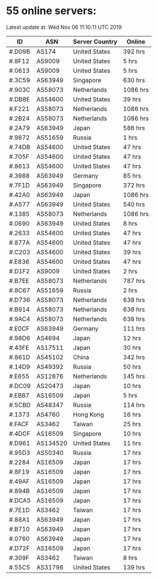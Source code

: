 # 55 online servers:

Latest update at: Wed Nov 06 11:10:11 UTC 2019

| ID | ASN | Server Country | Online |
| -- | --- | -------------- | ------ |
| #.D09B | AS174 | United States | 392 hrs |
| #.8F12 | AS9009 | United States | 5 hrs |
| #.0613 | AS9009 | United States | 5 hrs |
| #.3C59 | AS63949 | Singapore | 630 hrs |
| #.903C | AS58073 | Netherlands | 1086 hrs |
| #.DB8E | AS54600 | United States | 39 hrs |
| #.F221 | AS58073 | Netherlands | 1086 hrs |
| #.2B24 | AS58073 | Netherlands | 1086 hrs |
| #.2A79 | AS63949 | Japan | 586 hrs |
| #.9872 | AS51659 | Russia | 1 hrs |
| #.74DB | AS54600 | United States | 47 hrs |
| #.705F | AS54600 | United States | 47 hrs |
| #.8613 | AS54600 | United States | 47 hrs |
| #.3988 | AS63949 | Germany | 85 hrs |
| #.7F1D | AS63949 | Singapore | 372 hrs |
| #.42A0 | AS63949 | Japan | 1086 hrs |
| #.A577 | AS63949 | United States | 540 hrs |
| #.1385 | AS58073 | Netherlands | 1086 hrs |
| #.0690 | AS63949 | United States | 8 hrs |
| #.2633 | AS54600 | United States | 47 hrs |
| #.877A | AS54600 | United States | 47 hrs |
| #.C203 | AS54600 | United States | 39 hrs |
| #.E836 | AS54600 | United States | 47 hrs |
| #.D1F2 | AS9009 | United States | 2 hrs |
| #.B7EE | AS58073 | Netherlands | 787 hrs |
| #.8C67 | AS51659 | Russia | 2 hrs |
| #.D736 | AS58073 | Netherlands | 638 hrs |
| #.B914 | AS58073 | Netherlands | 638 hrs |
| #.9AC4 | AS58073 | Netherlands | 638 hrs |
| #.E0CF | AS63949 | Germany | 111 hrs |
| #.98D6 | AS4694 | Japan | 12 hrs |
| #.43FE | AS17511 | Japan | 30 hrs |
| #.861D | AS45102 | China | 342 hrs |
| #.14D9 | AS49392 | Russia | 50 hrs |
| #.E655 | AS12876 | Netherlands | 145 hrs |
| #.DC09 | AS20473 | Japan | 10 hrs |
| #.EBB7 | AS16509 | Japan | 5 hrs |
| #.5CBD | AS48347 | Russia | 114 hrs |
| #.1373 | AS4760 | Hong Kong | 16 hrs |
| #.FACF | AS3462 | Taiwan | 25 hrs |
| #.4DCF | AS16509 | Singapore | 10 hrs |
| #.D961 | AS134520 | United States | 11 hrs |
| #.95D3 | AS50340 | Russia | 17 hrs |
| #.2284 | AS16509 | Japan | 17 hrs |
| #.8F19 | AS16509 | Japan | 17 hrs |
| #.49AF | AS16509 | Japan | 17 hrs |
| #.894B | AS16509 | Japan | 17 hrs |
| #.DCA5 | AS16509 | Japan | 17 hrs |
| #.7E1D | AS3462 | Taiwan | 17 hrs |
| #.88A1 | AS63949 | Japan | 17 hrs |
| #.B710 | AS63949 | Japan | 17 hrs |
| #.0760 | AS63949 | Japan | 17 hrs |
| #.D72F | AS16509 | Japan | 17 hrs |
| #.309F | AS3462 | Taiwan | 8 hrs |
| #.55C5 | AS31798 | United States | 139 hrs |

